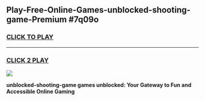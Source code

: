 
## Play-Free-Online-Games-unblocked-shooting-game-Premium #7q09o
<h3>
<a href="https://premium.freeplayer.one?title=unblocked-shooting-game&ref=8M">CLICK TO PLAY</a></h3>
<hr>

<h3>
<a href="https://premium.freeplayer.one?title=unblocked-shooting-game&ref=8M">CLICK 2 PLAY</a>
  
</h3>

<a href="https://premium.freeplayer.one?title=unblocked-shooting-game&ref=8M"><img src="https://clearcache.store/games.png"></a>


**unblocked-shooting-game games unblocked: Your Gateway to Fun and Accessible Online Gaming**
